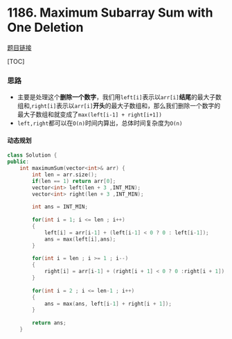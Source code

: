 # 1186. Maximum Subarray Sum with One Deletion

[题目链接](https://leetcode.com/problems/maximum-subarray-sum-with-one-deletion/)

[TOC]

### 思路

* 主要是处理这个**删除一个数字**，我们用`left[i]`表示以`arr[i]`**结尾**的最大子数组和,`right[i]`表示以`arr[i]`**开头**的最大子数组和，那么我们删除一个数字的最大子数组和就变成了`max(left[i-1] + right[i+1])`
* `left,right`都可以在`O(n)`时间内算出，总体时间复杂度为`O(n)`

#### 动态规划

```cpp
class Solution {
public:
    int maximumSum(vector<int>& arr) {
        int len = arr.size();
        if(len == 1) return arr[0];
        vector<int> left(len + 3 ,INT_MIN);
        vector<int> right(len + 3 ,INT_MIN);
        
        int ans = INT_MIN;
        
        for(int i = 1; i <= len ; i++)
        {
            left[i] = arr[i-1] + (left[i-1] < 0 ? 0 : left[i-1]);
            ans = max(left[i],ans);
        }
        
        for(int i = len ; i >= 1 ; i--)
        {
            right[i] = arr[i-1] + (right[i + 1] < 0 ? 0 :right[i + 1]);
        }
        
        for(int i = 2 ; i <= len-1 ; i++)
        {
            ans = max(ans, left[i-1] + right[i + 1]);
        }
       
        return ans;
    }
```

